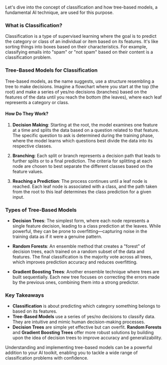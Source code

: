 Let's dive into the concept of classification and how tree-based models, a fundamental AI technique, are used for this purpose.

### What is Classification?

Classification is a type of supervised learning where the goal is to predict the category or class of an individual or item based on its features. It's like sorting things into boxes based on their characteristics. For example, classifying emails into "spam" or "not spam" based on their content is a classification problem.

### Tree-Based Models for Classification

Tree-based models, as the name suggests, use a structure resembling a tree to make decisions. Imagine a flowchart where you start at the top (the root) and make a series of yes/no decisions (branches) based on the features of the data until you reach the bottom (the leaves), where each leaf represents a category or class.

#### How Do They Work?

1. **Decision Making**: Starting at the root, the model examines one feature at a time and splits the data based on a question related to that feature. The specific question to ask is determined during the training phase, where the model learns which questions best divide the data into its respective classes.

2. **Branching**: Each split or branch represents a decision path that leads to further splits or to a final prediction. The criteria for splitting at each node are chosen to best separate the different classes based on the feature values.

3. **Reaching a Prediction**: The process continues until a leaf node is reached. Each leaf node is associated with a class, and the path taken from the root to this leaf determines the class prediction for a given input.

### Types of Tree-Based Models

- **Decision Trees**: The simplest form, where each node represents a single feature decision, leading to a class prediction at the leaves. While powerful, they can be prone to overfitting—capturing noise in the training data as if it were a genuine pattern.

- **Random Forests**: An ensemble method that creates a "forest" of decision trees, each trained on a random subset of the data and features. The final classification is  the majority vote across all trees, which improves prediction accuracy and reduces overfitting.

- **Gradient Boosting Trees**: Another ensemble technique where trees are built sequentially. Each new tree focuses on correcting the errors made by the previous ones, combining them into a strong predictor.

### Key Takeaways

- **Classification** is about predicting which category something belongs to based on its features.
- **Tree-Based Models** use a series of yes/no decisions to classify data. They are intuitive and mimic human decision-making processes.
- **Decision Trees** are simple yet effective but can overfit. **Random Forests** and **Gradient Boosting Trees** offer more robust solutions by building upon the idea of decision trees to improve accuracy and generalizability.

Understanding and implementing tree-based models can be a powerful addition to your AI toolkit, enabling you to tackle a wide range of classification problems with confidence.
